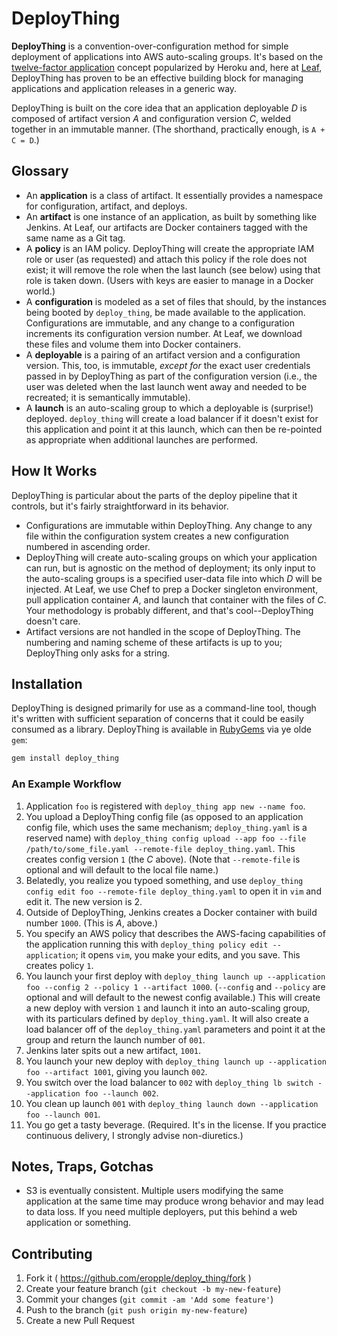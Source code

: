 # DeployThing #
**DeployThing** is a convention-over-configuration method for simple deployment of applications into AWS auto-scaling groups. It's based on the [twelve-factor application](TODO) concept popularized by Heroku and, here at [Leaf](https://leaf.me), DeployThing has proven to be an effective building block for managing applications and application releases in a generic way.

DeployThing is built on the core idea that an application deployable _D_ is composed of artifact version _A_ and configuration version _C_, welded together in an immutable manner. (The shorthand, practically enough, is `A + C = D`.)

## Glossary ##

- An **application** is a class of artifact. It essentially provides a namespace for configuration, artifact, and deploys.
- An **artifact** is one instance of an application, as built by something like Jenkins. At Leaf, our artifacts are Docker containers tagged with the same name as a Git tag.
- A **policy** is an IAM policy. DeployThing will create the appropriate IAM role or user (as requested) and attach this policy if the role does not exist; it will remove the role when the last launch (see below) using that role is taken down. (Users with keys are easier to manage in a Docker world.)
- A **configuration** is modeled as a set of files that should, by the instances being booted by `deploy_thing`, be made available to the application. Configurations are immutable, and any change to a configuration increments its configuration version number. At Leaf, we download these files and volume them into Docker containers.
- A **deployable** is a pairing of an artifact version and a configuration version. This, too, is immutable, _except for_ the exact user credentials passed in by DeployThing as part of the configuration version (i.e., the user was deleted when the last launch went away and needed to be recreated; it is semantically immutable).
- A **launch** is an auto-scaling group to which a deployable is (surprise!) deployed. `deploy_thing` will create a load balancer if it doesn't exist for this application and point it at this launch, which can then be re-pointed as appropriate when additional launches are performed.

## How It Works ##
DeployThing is particular about the parts of the deploy pipeline that it controls, but it's fairly straightforward in its behavior.

- Configurations are immutable within DeployThing. Any change to any file within the configuration system creates a new configuration numbered in ascending order.
- DeployThing will create auto-scaling groups on which your application can run, but is agnostic on the method of deployment; its only input to the auto-scaling groups is a specified user-data file into which _D_ will be injected. At Leaf, we use Chef to prep a Docker singleton environment, pull application container _A_, and launch that container with the files of _C_. Your methodology is probably different, and that's cool--DeployThing doesn't care.
- Artifact versions are not handled in the scope of DeployThing. The numbering and naming scheme of these artifacts is up to you; DeployThing only asks for a string.

## Installation ##

DeployThing is designed primarily for use as a command-line tool, though it's written with sufficient separation of concerns that it could be easily consumed as a library. DeployThing is available in [RubyGems](TODO) via ye olde `gem`:

```bash
gem install deploy_thing
```

### An Example Workflow ###
1. Application `foo` is registered with `deploy_thing app new --name foo`.
2. You upload a DeployThing config file (as opposed to an application config file, which uses the same mechanism; `deploy_thing.yaml` is a reserved name) with `deploy_thing config upload --app foo --file /path/to/some_file.yaml --remote-file deploy_thing.yaml`. This creates config version `1` (the _C_ above). (Note that `--remote-file` is optional and will default to the local file name.)
3. Belatedly, you realize you typoed something, and use `deploy_thing config edit foo --remote-file deploy_thing.yaml` to open it in `vim` and edit it. The new version is 2.
4. Outside of DeployThing, Jenkins creates a Docker container with build number `1000`. (This is _A_, above.)
5. You specify an AWS policy that describes the AWS-facing capabilities of the application running this with `deploy_thing policy edit --application`; it opens `vim`, you make your edits, and you save. This creates policy `1`.
6. You launch your first deploy with `deploy_thing launch up --application foo --config 2 --policy 1 --artifact 1000`. (`--config` and `--policy` are optional and will default to the newest config available.) This will create a new deploy with version `1` and launch it into an auto-scaling group, with its particulars defined by `deploy_thing.yaml`. It will also create a load balancer off of the `deploy_thing.yaml` parameters and point it at the group and return the launch number of `001`.
7. Jenkins later spits out a new artifact, `1001`.
8. You launch your new deploy with `deploy_thing launch up --application foo --artifact 1001`, giving you launch `002`.
9. You switch over the load balancer to `002` with `deploy_thing lb switch --application foo --launch 002`.
10. You clean up launch `001` with `deploy_thing launch down --application foo --launch 001`.
11. You go get a tasty beverage. (Required. It's in the license. If you practice continuous delivery, I strongly advise non-diuretics.)

## Notes, Traps, Gotchas ##
- S3 is eventually consistent. Multiple users modifying the same application at the same time may produce wrong behavior and may lead to data loss. If you need multiple deployers, put this behind a web application or something.

## Contributing ##

1. Fork it ( https://github.com/eropple/deploy_thing/fork )
2. Create your feature branch (`git checkout -b my-new-feature`)
3. Commit your changes (`git commit -am 'Add some feature'`)
4. Push to the branch (`git push origin my-new-feature`)
5. Create a new Pull Request
